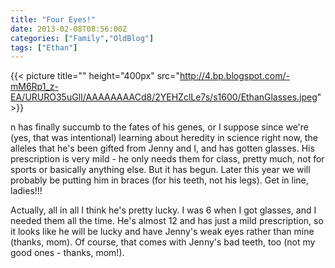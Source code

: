 ```yaml
---
title: "Four Eyes!"
date: 2013-02-08T08:56:00Z
categories: ["Family","OldBlog"]
tags: ["Ethan"]
---
```


{{< picture title="" height="400px" src="http://4.bp.blogspot.com/-mM6Rp1_z-EA/URURO35uGlI/AAAAAAAACd8/2YEHZclLe7s/s1600/EthanGlasses.jpeg" >}}

n has finally succumb to the fates of his genes, or I suppose since we're (yes, that was intentional) learning about heredity in science right now, the alleles that he's been gifted from Jenny and I, and has gotten glasses. His prescription is very mild - he only needs them for class, pretty much, not for sports or basically anything else. But it has begun. Later this year we will probably be putting him in braces (for his teeth, not his legs). Get in line, ladies!!!

Actually, all in all I think he's pretty lucky. I was 6 when I got glasses, and I needed them all the time. He's almost 12 and has just a mild prescription, so it looks like he will be lucky and have Jenny's weak eyes rather than mine (thanks, mom). Of course, that comes with Jenny's bad teeth, too (not my good ones - thanks, mom!).
